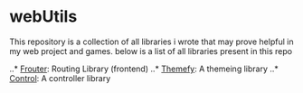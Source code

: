 # webUtils

This repository is a collection of all libraries i wrote that may prove 
helpful in my web project and games. below is a list of all libraries 
present in this repo

..* [Frouter](./src/frouter): Routing Library (frontend)
..* [Themefy](./src/themefy): A themeing library
..* [Control](./src/controls): A controller library
